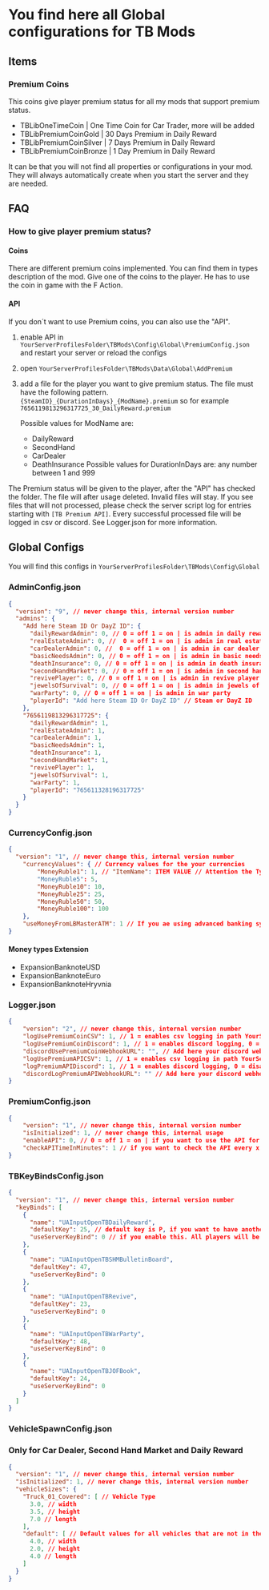 # You find here all Global configurations for TB Mods

## Items

### Premium Coins

This coins give player premium status for all my mods that support premium status. 

- TBLibOneTimeCoin | One Time Coin for Car Trader, more will be added
- TBLibPremiumCoinGold | 30 Days Premium in Daily Reward
- TBLibPremiumCoinSilver | 7 Days Premium in Daily Reward
- TBLibPremiumCoinBronze | 1 Day Premium in Daily Reward

It can be that you will not find all properties or configurations in your mod. They will always automatically create when you start the server and they are needed.

## FAQ
### How to give player premium status?
#### Coins
There are different premium coins implemented. You can find them in types description of the mod. Give one of the coins to the player. He has to use the coin in game with the F Action.

#### API
If you don´t want to use Premium coins, you can also use the "API". 

1. enable API in `YourServerProfilesFolder\TBMods\Config\Global\PremiumConfig.json` and restart your server or reload the configs
2. open `YourServerProfilesFolder\TBMods\Data\Global\AddPremium`
3. add a file for the player you want to give premium status. The file must have the following pattern.
   `{SteamID}_{DurationInDays}_{ModName}.premium` so for example `7656119813296317725_30_DailyReward.premium`
    
    Possible values for ModName are: 
   - DailyReward
   - SecondHand
   - CarDealer
   - DeathInsurance
    Possible values for DurationInDays are: any number between 1 and 999

The Premium status will be given to the player, after the "API" has checked the folder. The file will after usage deleted. Invalid files will stay. If you see files that will not processed, please check the server script log for entries starting with `[TB Premium API]`.
Every successful processed file will be logged in csv or discord. See Logger.json for more information.

## Global Configs

You will find this configs in `YourServerProfilesFolder\TBMods\Config\Global`

### AdminConfig.json
````json lines
{
  "version": "9", // never change this, internal version number
  "admins": {
    "Add here Steam ID Or DayZ ID": {
      "dailyRewardAdmin": 0, // 0 = off 1 = on | is admin in daily reward mod
      "realEstateAdmin": 0, //  0 = off 1 = on | is admin in real estate mod
      "carDealerAdmin": 0, //  0 = off 1 = on | is admin in car dealer
      "basicNeedsAdmin": 0, // 0 = off 1 = on | is admin in basic needs
      "deathInsurance": 0, // 0 = off 1 = on | is admin in death insurance
      "secondHandMarket": 0, // 0 = off 1 = on | is admin in second hand market
      "revivePlayer": 0, // 0 = off 1 = on | is admin in revive player
      "jewelsOfSurvival": 0, // 0 = off 1 = on | is admin in jewels of survival
      "warParty": 0, // 0 = off 1 = on | is admin in war party
      "playerId": "Add here Steam ID Or DayZ ID" // Steam or DayZ ID
    },
    "7656119813296317725": {
      "dailyRewardAdmin": 1,
      "realEstateAdmin": 1,
      "carDealerAdmin": 1,
      "basicNeedsAdmin": 1,
      "deathInsurance": 1,
      "secondHandMarket": 1,
      "revivePlayer": 1,
      "jewelsOfSurvival": 1,
      "warParty": 1,
      "playerId": "765611328196317725"
    }
  }
}
````

### CurrencyConfig.json
````json lines
{
  "version": "1", // never change this, internal version number
    "currencyValues": { // Currency values for the your currencies
        "MoneyRuble1": 1, // "ItemName": ITEM VALUE // Attention the Typename is key sensitive
        "MoneyRuble5": 5,
        "MoneyRuble10": 10,
        "MoneyRuble25": 25,
        "MoneyRuble50": 50,
        "MoneyRuble100": 100
    },
    "useMoneyFromLBMasterATM": 1 // If you ae using advanced banking system from LBMaster, you can use to take the money from the ATM. 0 = disabled, 1 = enabled
} 
````

#### Money types Extension

- ExpansionBanknoteUSD
- ExpansionBanknoteEuro
- ExpansionBanknoteHryvnia
  
### Logger.json
```json lines
{
    "version": "2", // never change this, internal version number
    "logUsePremiumCoinCSV": 1, // 1 = enables csv logging in path YourServerProfilesFolder\TBMods\Logs\Global\playerSteamId, 0 = disabled Logs the premium coins usage on csv
    "logUsePremiumCoinDiscord": 1, // 1 = enables discord logging, 0 = disabled Logs the premium coins usage on discord
    "discordUsePremiumCoinWebhookURL": "", // Add here your discord webhook url
    "logUsePremiumAPICSV": 1, // 1 = enables csv logging in path YourServerProfilesFolder\TBMods\Logs\Global\playerSteamId, 0 = disabled Logs the premium coins usage on csv
    "logPremiumAPIDiscord": 1, // 1 = enables discord logging, 0 = disabled Logs the premium API usage on discord
    "discordLogPremiumAPIWebhookURL": "" // Add here your discord webhook url Logs the premium API usage on discord
}
```

### PremiumConfig.json
````json lines
{
    "version": "1", // never change this, internal version number
    "isInitialized": 1, // never change this, internal usage
    "enableAPI": 0, // 0 = off 1 = on | if you want to use the API for premium coins, set this value to 1 otherwise to 0
    "checkAPITimeInMinutes": 1 // if you want to check the API every x minutes, min value is 1
}
````

### TBKeyBindsConfig.json
````json lines
{
  "version": "1", // never change this, internal version number
  "keyBinds": [
    {
      "name": "UAInputOpenTBDailyReward",
      "defaultKey": 25, // default key is P, if you want to have another key, you can change it here. You can find the numbers in TBKeyCodeMatch.json
      "useServerKeyBind": 0 // if you enable this. All players will be forced to use your keybind and will have configured defaultKey
    },
    {
      "name": "UAInputOpenTBSHMBulletinBoard",
      "defaultKey": 47,
      "useServerKeyBind": 0
    },
    {
      "name": "UAInputOpenTBRevive",
      "defaultKey": 23,
      "useServerKeyBind": 0
    },
    {
      "name": "UAInputOpenTBWarParty",
      "defaultKey": 48,
      "useServerKeyBind": 0
    },
    {
      "name": "UAInputOpenTBJOFBook",
      "defaultKey": 24,
      "useServerKeyBind": 0
    }
  ]
}
````

### VehicleSpawnConfig.json
### Only for Car Dealer, Second Hand Market and Daily Reward
````json lines
{
  "version": "1", // never change this, internal version number
  "isInitialized": 1, // never change this, internal version number
  "vehicleSizes": {
    "Truck_01_Covered": [ // Vehicle Type
      3.0, // width
      3.5, // height
      7.0 // length
    ],
    "default": [ // Default values for all vehicles that are not in the list
      4.0, // width
      2.0, // height
      4.0 // length
    ]
  }
}
````
